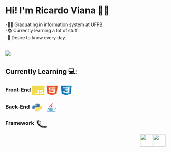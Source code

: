 <h1> Hi! I'm Ricardo Viana 👨‍🚀 </h1>
  <div>
    <p>
    -👨‍🎓 Graduating in information system at UFPB.<br>
    -📚 Currently learning a lot of stuff.<br>
    -📖 Desire to know every day.<br>
  </p>
  </div>
  <div>
    <h2> 
      <img src="https://github-readme-stats.vercel.app/api?username=Ricardo-Viana&&show_icons=true&title_color=195959&icon_color=191919&text_color=da3662&bg_color=ffffff" >
    </h2>
  </div>
  <div>
    <h2>
      Currently Learning 💻: 
        <h3>Front-End
          <img align="center" alt="Ricardo_Viana-Js" height="30" width="40" src="https://raw.githubusercontent.com/devicons/devicon/master/icons/javascript/javascript-plain.svg" 
          style="max-width:100%;"> 
          <img align="center" alt="Ricardo_Viana-HTML" height="30" width="40" src="https://raw.githubusercontent.com/devicons/devicon/master/icons/html5/html5-original.svg" 
          style="max-width:100%;"> 
          <img align="center" alt="Ricardo_Viana-CSS" height="30" width="40" src="https://raw.githubusercontent.com/devicons/devicon/master/icons/css3/css3-original.svg" style="max- 
          width:100%;">
        </h3>
        <h3> Back-End
          <img align="center" alt="SpaaceZz-Python" height="30" width="40" src="https://raw.githubusercontent.com/devicons/devicon/master/icons/python/python-original.svg"                 style="max- 
          width:100%;">
          <img align="center" alt="SpaaceZz-Java" height="30" width="40" src="https://raw.githubusercontent.com/devicons/devicon/master/icons/java/java-original.svg"                       style="max- 
          width:100%;">
        </h3>
        <h3> Framework
          <img align="center" alt="SpaaceZz-Flask" height="30" width="40" src="https://raw.githubusercontent.com/devicons/devicon/master/icons/flask/flask-original.svg"                   style="max- 
          width:100%;">
        </h3>
        <a href="https://instagram.com/r1ck_viana" alt="Instagram">
        <img align="right" height="40" width="40" src="https://raw.githubusercontent.com/SpaaceZz/SpaaceZz/main/instagramicon.svg" ></a>
        <a href="https://www.linkedin.com/in/ricardoviana18/" alt="Linkedin">
        <img align="right" height="40" width="40" src="https://raw.githubusercontent.com/SpaaceZz/SpaaceZz/main/linkedIn.svg"></a>
    </h2>
  </div>

